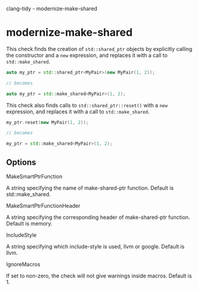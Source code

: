 clang-tidy - modernize-make-shared

</div>

# modernize-make-shared

This check finds the creation of `std::shared_ptr` objects by explicitly
calling the constructor and a `new` expression, and replaces it with a
call to `std::make_shared`.

``` c++
auto my_ptr = std::shared_ptr<MyPair>(new MyPair(1, 2));

// becomes

auto my_ptr = std::make_shared<MyPair>(1, 2);
```

This check also finds calls to `std::shared_ptr::reset()` with a `new`
expression, and replaces it with a call to `std::make_shared`.

``` c++
my_ptr.reset(new MyPair(1, 2));

// becomes

my_ptr = std::make_shared<MyPair>(1, 2);
```

## Options

<div class="option">

MakeSmartPtrFunction

A string specifying the name of make-shared-ptr function. Default is
<span class="title-ref">std::make_shared</span>.

</div>

<div class="option">

MakeSmartPtrFunctionHeader

A string specifying the corresponding header of make-shared-ptr
function. Default is <span class="title-ref">memory</span>.

</div>

<div class="option">

IncludeStyle

A string specifying which include-style is used,
<span class="title-ref">llvm</span> or
<span class="title-ref">google</span>. Default is
<span class="title-ref">llvm</span>.

</div>

<div class="option">

IgnoreMacros

If set to non-zero, the check will not give warnings inside macros.
Default is <span class="title-ref">1</span>.

</div>
